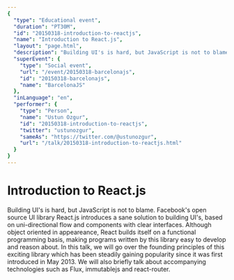 ```yaml
---
{
  "type": "Educational event",
  "duration": "PT30M",
  "id": "20150318-introduction-to-reactjs",
  "name": "Introduction to React.js",
  "layout": "page.html",
  "description": "Building UI's is hard, but JavaScript is not to blame. Facebook's open source UI library React.js introduces a sane solution to building UI's, based on uni-directional flow and components with clear interfaces. Although object oriented in appeareance, React builds itself on a functional programming basis, making programs written by this library easy to develop and reason about. In this talk, we will go over the founding principles of this exciting library which has been steadily gaining popularity since it was first introduced in May 2013. We will also briefly talk about accompanying technologies such as Flux, immutablejs and react-router.",
  "superEvent": {
    "type": "Social event",
    "url": "/event/20150318-barcelonajs",
    "id": "20150318-barcelonajs",
    "name": "BarcelonaJS"
  },
  "inLanguage": "en",
  "performer": {
    "type": "Person",
    "name": "Ustun Ozgur",
    "id": "20150318-introduction-to-reactjs",
    "twitter": "ustunozgur",
    "sameAs": "https://twitter.com/@ustunozgur",
    "url": "/talk/20150318-introduction-to-reactjs.html"
  }
}
---
```

# Introduction to React.js

Building UI's is hard, but JavaScript is not to blame. Facebook's open source UI library React.js introduces a sane solution to building UI's, based on uni-directional flow and components with clear interfaces. Although object oriented in appeareance, React builds itself on a functional programming basis, making programs written by this library easy to develop and reason about. In this talk, we will go over the founding principles of this exciting library which has been steadily gaining popularity since it was first introduced in May 2013. We will also briefly talk about accompanying technologies such as Flux, immutablejs and react-router.